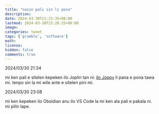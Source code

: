 ```yaml
---
title: "nasin pali sin li pona"
description: 
date: 2024-03-30T21:23:35+08:00
lastmod: 2024-03-30T23:20:25+08:00
image: 
categories: tweet
tags: ['grumble', 'software']
math: 
license: 
hidden: false
comments: true
---
```


2024/03/30 21:34

mi ken pali e sitelen kepeken ilo Joplin tan ni: [ilo Joppy](https://github.com/marph91/joppy) li pana e pona tawa mi. tenpo sin la mi wile ante e sitelen pini mi.

2024/03/30 23:08

mi ken kepeken ilo Obsidian anu ilo VS Code la mi ken ala pali e pakala ni. mi pilin lape.

